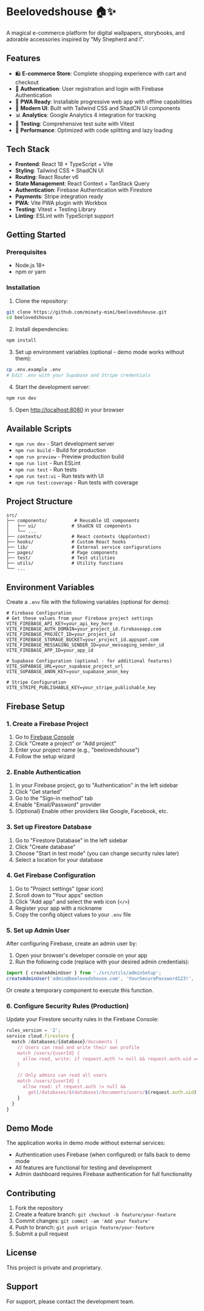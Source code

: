 # Beelovedshouse 🏠✨

A magical e-commerce platform for digital wallpapers, storybooks, and adorable accessories inspired by "My Shepherd and I".

## Features

- 🛍️ **E-commerce Store**: Complete shopping experience with cart and checkout
- 🔐 **Authentication**: User registration and login with Firebase Authentication
- 📱 **PWA Ready**: Installable progressive web app with offline capabilities
- 🎨 **Modern UI**: Built with Tailwind CSS and ShadCN UI components
- 📊 **Analytics**: Google Analytics 4 integration for tracking
- 🧪 **Testing**: Comprehensive test suite with Vitest
- 🚀 **Performance**: Optimized with code splitting and lazy loading

## Tech Stack

- **Frontend**: React 18 + TypeScript + Vite
- **Styling**: Tailwind CSS + ShadCN UI
- **Routing**: React Router v6
- **State Management**: React Context + TanStack Query
- **Authentication**: Firebase Authentication with Firestore
- **Payments**: Stripe integration ready
- **PWA**: Vite PWA plugin with Workbox
- **Testing**: Vitest + Testing Library
- **Linting**: ESLint with TypeScript support

## Getting Started

### Prerequisites

- Node.js 18+
- npm or yarn

### Installation

1. Clone the repository:
```bash
git clone https://github.com/minaty-mimi/beelovedshouse.git
cd beelovedshouse
```

2. Install dependencies:
```bash
npm install
```

3. Set up environment variables (optional - demo mode works without them):
```bash
cp .env.example .env
# Edit .env with your Supabase and Stripe credentials
```

4. Start the development server:
```bash
npm run dev
```

5. Open [http://localhost:8080](http://localhost:8080) in your browser

## Available Scripts

- `npm run dev` - Start development server
- `npm run build` - Build for production
- `npm run preview` - Preview production build
- `npm run lint` - Run ESLint
- `npm run test` - Run tests
- `npm run test:ui` - Run tests with UI
- `npm run test:coverage` - Run tests with coverage

## Project Structure

```
src/
├── components/          # Reusable UI components
│   ├── ui/             # ShadCN UI components
│   └── ...
├── contexts/           # React contexts (AppContext)
├── hooks/              # Custom React hooks
├── lib/                # External service configurations
├── pages/              # Page components
├── test/               # Test utilities
├── utils/              # Utility functions
└── ...
```

## Environment Variables

Create a `.env` file with the following variables (optional for demo):

```env
# Firebase Configuration
# Get these values from your Firebase project settings
VITE_FIREBASE_API_KEY=your_api_key_here
VITE_FIREBASE_AUTH_DOMAIN=your_project_id.firebaseapp.com
VITE_FIREBASE_PROJECT_ID=your_project_id
VITE_FIREBASE_STORAGE_BUCKET=your_project_id.appspot.com
VITE_FIREBASE_MESSAGING_SENDER_ID=your_messaging_sender_id
VITE_FIREBASE_APP_ID=your_app_id

# Supabase Configuration (optional - for additional features)
VITE_SUPABASE_URL=your_supabase_project_url
VITE_SUPABASE_ANON_KEY=your_supabase_anon_key

# Stripe Configuration
VITE_STRIPE_PUBLISHABLE_KEY=your_stripe_publishable_key
```

## Firebase Setup

### 1. Create a Firebase Project

1. Go to [Firebase Console](https://console.firebase.google.com/)
2. Click "Create a project" or "Add project"
3. Enter your project name (e.g., "beelovedshouse")
4. Follow the setup wizard

### 2. Enable Authentication

1. In your Firebase project, go to "Authentication" in the left sidebar
2. Click "Get started"
3. Go to the "Sign-in method" tab
4. Enable "Email/Password" provider
5. (Optional) Enable other providers like Google, Facebook, etc.

### 3. Set up Firestore Database

1. Go to "Firestore Database" in the left sidebar
2. Click "Create database"
3. Choose "Start in test mode" (you can change security rules later)
4. Select a location for your database

### 4. Get Firebase Configuration

1. Go to "Project settings" (gear icon)
2. Scroll down to "Your apps" section
3. Click "Add app" and select the web icon (`</>`)
4. Register your app with a nickname
5. Copy the config object values to your `.env` file

### 5. Set up Admin User

After configuring Firebase, create an admin user by:

1. Open your browser's developer console on your app
2. Run the following code (replace with your desired admin credentials):

```javascript
import { createAdminUser } from './src/utils/adminSetup';
createAdminUser('admin@beelovedshouse.com', 'YourSecurePassword123!', 'Bee Loved\'s House Admin');
```

Or create a temporary component to execute this function.

### 6. Configure Security Rules (Production)

Update your Firestore security rules in the Firebase Console:

```javascript
rules_version = '2';
service cloud.firestore {
  match /databases/{database}/documents {
    // Users can read and write their own profile
    match /users/{userId} {
      allow read, write: if request.auth != null && request.auth.uid == userId;
    }

    // Only admins can read all users
    match /users/{userId} {
      allow read: if request.auth != null &&
        get(/databases/$(database)/documents/users/$(request.auth.uid)).data.role == 'admin';
    }
  }
}
```

## Demo Mode

The application works in demo mode without external services:
- Authentication uses Firebase (when configured) or falls back to demo mode
- All features are functional for testing and development
- Admin dashboard requires Firebase authentication for full functionality

## Contributing

1. Fork the repository
2. Create a feature branch: `git checkout -b feature/your-feature`
3. Commit changes: `git commit -am 'Add your feature'`
4. Push to branch: `git push origin feature/your-feature`
5. Submit a pull request

## License

This project is private and proprietary.

## Support

For support, please contact the development team.
